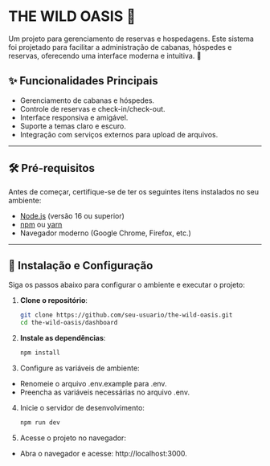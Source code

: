 # THE WILD OASIS 🌴

Um projeto para gerenciamento de reservas e hospedagens. Este sistema foi projetado para facilitar a administração de cabanas, hóspedes e reservas, oferecendo uma interface moderna e intuitiva. 🚀

## ✨ Funcionalidades Principais

- Gerenciamento de cabanas e hóspedes.
- Controle de reservas e check-in/check-out.
- Interface responsiva e amigável.
- Suporte a temas claro e escuro.
- Integração com serviços externos para upload de arquivos.

---

## 🛠️ Pré-requisitos

Antes de começar, certifique-se de ter os seguintes itens instalados no seu ambiente:

- [Node.js](https://nodejs.org/) (versão 16 ou superior)
- [npm](https://www.npmjs.com/) ou [yarn](https://yarnpkg.com/)
- Navegador moderno (Google Chrome, Firefox, etc.)

---

## 🚀 Instalação e Configuração

Siga os passos abaixo para configurar o ambiente e executar o projeto:

1. **Clone o repositório**:

   ```bash
   git clone https://github.com/seu-usuario/the-wild-oasis.git
   cd the-wild-oasis/dashboard
   ```

2. **Instale as dependências**:
   ```bash
   npm install
   ```

3. Configure as variáveis de ambiente:
- Renomeie o arquivo .env.example para .env.
- Preencha as variáveis necessárias no arquivo .env.

4. Inicie o servidor de desenvolvimento:
   ```bash
   npm run dev
   ```

5. Acesse o projeto no navegador:
- Abra o navegador e acesse: http://localhost:3000.
